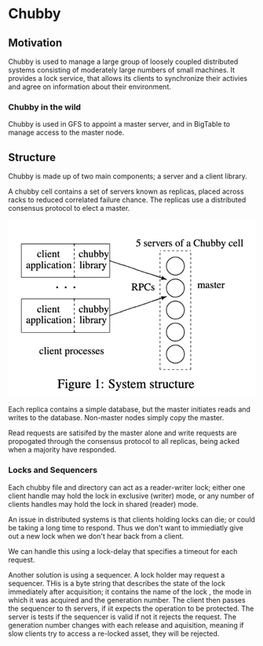 # Chubby

## Motivation

Chubby is used to manage a large group of loosely coupled distributed systems consisting of moderately large numbers of small machines. It provides a lock service, that allows its clients to synchronize their activies and agree on information about their environment. 

### Chubby in the wild

Chubby is used in GFS to appoint a master server, and in BigTable to manage access to the master node. 

## Structure

Chubby is made up of two main components; a server and a client library. 

A chubby cell contains a set of servers known as replicas, placed across racks to reduced correlated failure chance. The replicas use a distributed consensus protocol to elect a master. 

![](assets/chubby1.png)

Each replica contains a simple database, but the master initiates reads and writes to the database. Non-master nodes simply copy the master. 

Read requests are satisifed by the master alone and write requests are propogated through the consensus protocol to all replicas, being acked when a majority have responded.

### Locks and Sequencers 

Each chubby file and directory can act as a reader-writer lock; either one client handle may hold the lock in exclusive (writer) mode, or any number of clients handles may hold the lock in shared (reader) mode.

An issue in distributed systems is that clients holding locks can die; or could be taking a long time to respond. Thus we don't want to immiediatly give out a new lock when we don't hear back from a client.

We can handle this using a lock-delay that specifies a timeout for each request. 

Another solution is using a sequencer. A lock holder may request a sequencer. THis is a byte string that describes the state of the lock immediately after acquisition; it contains the name of the lock , the mode in which it was acquired and the generation number. The client then passes the sequencer to th servers, if iit expects the operation to be protected. The server is tests if the sequencer is valid if not it rejects the request. The generation number changes with each release and aquisition, meaning if slow clients try to access a re-locked asset, they will be rejected. 



